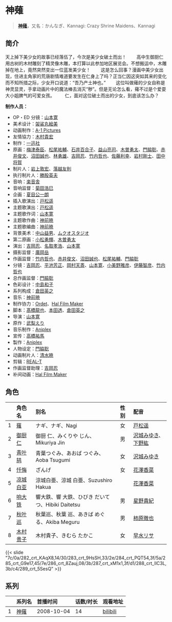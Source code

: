 # 神薙


> <u>**[神薙](https://bgm.tv/subject/902)**</u>，又名：かんなぎ、Kannagi: Crazy Shrine Maidens、Kannagi

## 简介

天上掉下美少女的故事已经落伍了，今次是美少女破土而出！
　　高中生御厨仁用古树的木材雕刻了精灵像木雕，本打算以此参加地区展览会。不想搬运中，木雕掉在地上，竟然突然变出一位蓝发美少女！
　　这是怎么回事？漫画中美少女出现，住进主角家的荒唐剧情难道要发生在仁身上了吗？正当仁因这突如其来的变化而不知所措之际，少女开口说道：“吾乃产土神也。”
　　这位叫做薙的少女自称是神灵显灵，手拿动画片中的魔法棒去消灭“秽”。但是无论怎么看，薙不过是个爱耍大小姐脾气的可爱女孩。
　　仁，面对这位破土而出的少女，到底该怎么办？

**制作人员：**
- OP・ED 分镜：[山本寛](https://bgm.tv/person/2027)
- 美术设计：[袈裟丸絵美](https://bgm.tv/person/14825)
- 动画制作：[A-1 Pictures](https://bgm.tv/person/3525)
- 友情協力：[木村貴宏](https://bgm.tv/person/419)
- 制作：[一迅社](https://bgm.tv/person/7097)
- 原画：[梅津泰臣](https://bgm.tv/person/1354)、[松尾祐輔](https://bgm.tv/person/8178)、[石井百合子](https://bgm.tv/person/3512)、[益山亮司](https://bgm.tv/person/11783)、[木曽勇太](https://bgm.tv/person/15688)、[門脇聡](https://bgm.tv/person/3809)、[赤井俊文](https://bgm.tv/person/7825)、[沼田誠也](https://bgm.tv/person/3447)、[林勇雄](https://bgm.tv/person/12787)、[吉岡忍](https://bgm.tv/person/7379)、[竹内哲也](https://bgm.tv/person/3047)、[佐藤利幸](https://bgm.tv/person/3205)、[岩村剛士](https://bgm.tv/person/5058)、[田中将賀](https://bgm.tv/person/3269)
- 制片人：[岩上敦宏](https://bgm.tv/person/5782)、[落越友則](https://bgm.tv/person/39257)
- 执行制片人：[勝股英夫](https://bgm.tv/person/2857)
- 音响：[楽音舎](https://bgm.tv/person/6132)
- 音响监督：[菊田浩巳](https://bgm.tv/person/58)
- 企画：[夏目公一朗](https://bgm.tv/person/3350)
- 插入歌演出：[戸松遥](https://bgm.tv/person/4856)
- 主题歌演出：[戸松遥](https://bgm.tv/person/4856)
- 主题歌作词：[山本寛](https://bgm.tv/person/2027)
- 主题歌作曲：[神前暁](https://bgm.tv/person/3287)
- 主题歌编曲：[神前暁](https://bgm.tv/person/3287)
- 背景美术：[中山益男](https://bgm.tv/person/12442)、[ムクオスタジオ](https://bgm.tv/person/63928)
- 第二原画：[小松勇輝](https://bgm.tv/person/12517)、[木曽勇太](https://bgm.tv/person/15688)
- 演出：[吉岡忍](https://bgm.tv/person/7379)、[名取孝浩](https://bgm.tv/person/13269)、[山本寛](https://bgm.tv/person/2027)
- 摄影监督：[廣岡岳](https://bgm.tv/person/3386)
- 作画监督：[竹内哲也](https://bgm.tv/person/3047)、[赤井俊文](https://bgm.tv/person/7825)、[沼田誠也](https://bgm.tv/person/3447)、[松尾祐輔](https://bgm.tv/person/8178)、[門脇聡](https://bgm.tv/person/3809)
- 分镜：[吉岡忍](https://bgm.tv/person/7379)、[平池芳正](https://bgm.tv/person/2755)、[岡村天斎](https://bgm.tv/person/920)、[山本寛](https://bgm.tv/person/2027)、[小美野雅彦](https://bgm.tv/person/12423)、[伊藤智彦](https://bgm.tv/person/3213)、[竹内哲也](https://bgm.tv/person/3047)
- 总作画监督：[門脇聡](https://bgm.tv/person/3809)
- 色彩设计：[中島和子](https://bgm.tv/person/3513)
- 系列构成：[倉田英之](https://bgm.tv/person/375)
- 音乐：[神前暁](https://bgm.tv/person/3287)
- 制作协力：[Ordet](https://bgm.tv/person/3560)、[Hal Film Maker](https://bgm.tv/person/2604)
- 脚本：[髙橋龍也](https://bgm.tv/person/6718)、[本田透](https://bgm.tv/person/24346)、[倉田英之](https://bgm.tv/person/375)
- 导演：[山本寛](https://bgm.tv/person/2027)
- 原作：[武梨えり](https://bgm.tv/person/3558)
- 音乐制作：[Aniplex](https://bgm.tv/person/645)
- 宣传：[高橋祐馬](https://bgm.tv/person/31685)
- 製作：[Aniplex](https://bgm.tv/person/645)
- 人物设定：[門脇聡](https://bgm.tv/person/3809)
- 动画制片人：[清水暁](https://bgm.tv/person/26268)
- 剪辑：[REAL-T](https://bgm.tv/person/46772)
- 作画监督助理：[吉岡忍](https://bgm.tv/person/7379)
- 补间动画：[Hal Film Maker](https://bgm.tv/person/2604)

## 角色

|     |   角色名   |   别名  | 性别 |  配音  |
|:--- |:------  |:----      |:---  |:--   |
| 1 | [薙](https://bgm.tv/character/282) | ナギ、ナギ、Nagi | 女 | [戸松遥](https://bgm.tv/person/4856) |
| 2 | [御厨仁](https://bgm.tv/character/283) | 御厨 仁、みくりや じん、Mikuriya Jin | 男 | [沢城みゆき](https://bgm.tv/person/4244)、[下野紘](https://bgm.tv/person/4262) |
| 3 | [青叶鸫](https://bgm.tv/character/284) | 青葉つぐみ、あおば つぐみ、Aoba Tsugumi | 女 | [沢城みゆき](https://bgm.tv/person/4244) |
| 4 | [忏悔](https://bgm.tv/character/285) | ざんげ | 女 | [花澤香菜](https://bgm.tv/person/4765) |
| 5 | [凉城白亚](https://bgm.tv/character/286) | 涼城白亜、涼城 白亜、Suzushiro Hakua |  | [花澤香菜](https://bgm.tv/person/4765) |
| 6 | [响大铁](https://bgm.tv/character/287) | 響大鉄、響 大鉄、ひびき だいてつ、Hibiki Daitetsu | 男 | [星野貴紀](https://bgm.tv/person/4636) |
| 7 | [秋叶巡](https://bgm.tv/character/288) | 秋葉巡、秋葉 巡、あきば めぐる、Akiba Meguru | 男 | [柿原徹也](https://bgm.tv/person/4782) |
| 8 | [木村贵子](https://bgm.tv/character/289) | 木村貴子、きむら たかこ | 女 | [早水リサ](https://bgm.tv/person/4623) |

{{< slide "7c/0a/282_crt_KAqX8,14/30/283_crt_9HsSH,33/2e/284_crt_PQT54,3f/5a/285_crt_G9e17,45/7e/286_crt_8Zauj,08/3b/287_crt_xM1x1,3f/d1/288_crt_IlC3L,3b/c4/289_crt_5SesQ" >}}

## 系列

|     |   系列名   |   首播时间  | 话数/时长  | 观看地址 |
|:---  |:------    |:----      |:---       |:---  |
| 1 |[神薙](https://bgm.tv/subject/902)| 2008-10-04 | 14 | [bilibili](https://www.bilibili.com/bangumi/play/ss1185)  |



